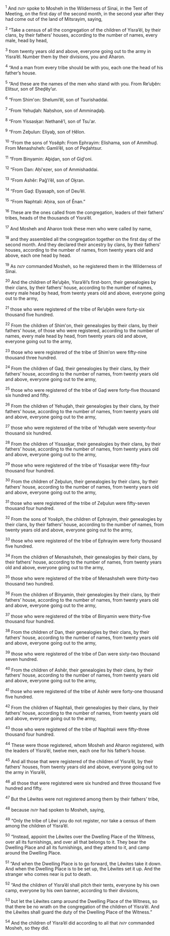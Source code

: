<sup>1</sup> And יהוה spoke to Mosheh in the Wilderness of Sinai, in the Tent of Meeting, on the first day of the second month, in the second year after they had come out of the land of Mitsrayim, saying,

<sup>2</sup> “Take a census of all the congregation of the children of Yisra’ĕl, by their clans, by their fathers’ houses, according to the number of names, every male, head by head,

<sup>3</sup> from twenty years old and above, everyone going out to the army in Yisra’ĕl. Number them by their divisions, you and Aharon.

<sup>4</sup> “And a man from every tribe should be with you, each one the head of his father’s house.

<sup>5</sup> “And these are the names of the men who stand with you. From Re’uḇĕn: Elitsur, son of Sheḏĕy’ur.

<sup>6</sup> “From Shim‛on: Shelumi’ĕl, son of Tsurishaddai.

<sup>7</sup> “From Yehuḏah: Naḥshon, son of Amminaḏaḇ.

<sup>8</sup> “From Yissasḵar: Nethanĕ’l, son of Tsu‛ar.

<sup>9</sup> “From Zeḇulun: Eliyaḇ, son of Ḥĕlon.

<sup>10</sup> “From the sons of Yosĕph: From Ephrayim: Elishama, son of Ammihuḏ. From Menashsheh: Gamli’ĕl, son of Peḏahtsur.

<sup>11</sup> “From Binyamin: Aḇiḏan, son of Giḏ‛oni.

<sup>12</sup> “From Dan: Aḥi‛ezer, son of Ammishaddai.

<sup>13</sup> “From Ashĕr: Paḡ‛i’ĕl, son of Oḵran.

<sup>14</sup> “From Gaḏ: Elyasaph, son of Deu’ĕl.

<sup>15</sup> “From Naphtali: Aḥira, son of Ĕnan.”

<sup>16</sup> These are the ones called from the congregation, leaders of their fathers’ tribes, heads of the thousands of Yisra’ĕl.

<sup>17</sup> And Mosheh and Aharon took these men who were called by name,

<sup>18</sup> and they assembled all the congregation together on the first day of the second month. And they declared their ancestry by clans, by their fathers’ houses, according to the number of names, from twenty years old and above, each one head by head.

<sup>19</sup> As יהוה commanded Mosheh, so he registered them in the Wilderness of Sinai.

<sup>20</sup> And the children of Re’uḇĕn, Yisra’ĕl’s first-born, their genealogies by their clans, by their fathers’ house, according to the number of names, every male head by head, from twenty years old and above, everyone going out to the army,

<sup>21</sup> those who were registered of the tribe of Re’uḇĕn were forty-six thousand five hundred.

<sup>22</sup> From the children of Shim‛on, their genealogies by their clans, by their fathers’ house, of those who were registered, according to the number of names, every male head by head, from twenty years old and above, everyone going out to the army,

<sup>23</sup> those who were registered of the tribe of Shim‛on were fifty-nine thousand three hundred.

<sup>24</sup> From the children of Gaḏ, their genealogies by their clans, by their fathers’ house, according to the number of names, from twenty years old and above, everyone going out to the army,

<sup>25</sup> those who were registered of the tribe of Gaḏ were forty-five thousand six hundred and fifty.

<sup>26</sup> From the children of Yehuḏah, their genealogies by their clans, by their fathers’ house, according to the number of names, from twenty years old and above, everyone going out to the army,

<sup>27</sup> those who were registered of the tribe of Yehuḏah were seventy-four thousand six hundred.

<sup>28</sup> From the children of Yissasḵar, their genealogies by their clans, by their fathers’ house, according to the number of names, from twenty years old and above, everyone going out to the army,

<sup>29</sup> those who were registered of the tribe of Yissasḵar were fifty-four thousand four hundred.

<sup>30</sup> From the children of Zeḇulun, their genealogies by their clans, by their fathers’ house, according to the number of names, from twenty years old and above, everyone going out to the army,

<sup>31</sup> those who were registered of the tribe of Zeḇulun were fifty-seven thousand four hundred.

<sup>32</sup> From the sons of Yosĕph, the children of Ephrayim, their genealogies by their clans, by their fathers’ house, according to the number of names, from twenty years old and above, everyone going out to the army,

<sup>33</sup> those who were registered of the tribe of Ephrayim were forty thousand five hundred.

<sup>34</sup> From the children of Menashsheh, their genealogies by their clans, by their fathers’ house, according to the number of names, from twenty years old and above, everyone going out to the army,

<sup>35</sup> those who were registered of the tribe of Menashsheh were thirty-two thousand two hundred.

<sup>36</sup> From the children of Binyamin, their genealogies by their clans, by their fathers’ house, according to the number of names, from twenty years old and above, everyone going out to the army,

<sup>37</sup> those who were registered of the tribe of Binyamin were thirty-five thousand four hundred.

<sup>38</sup> From the children of Dan, their genealogies by their clans, by their fathers’ house, according to the number of names, from twenty years old and above, everyone going out to the army,

<sup>39</sup> those who were registered of the tribe of Dan were sixty-two thousand seven hundred.

<sup>40</sup> From the children of Ashĕr, their genealogies by their clans, by their fathers’ house, according to the number of names, from twenty years old and above, everyone going out to the army,

<sup>41</sup> those who were registered of the tribe of Ashĕr were forty-one thousand five hundred.

<sup>42</sup> From the children of Naphtali, their genealogies by their clans, by their fathers’ house, according to the number of names, from twenty years old and above, everyone going out to the army,

<sup>43</sup> those who were registered of the tribe of Naphtali were fifty-three thousand four hundred.

<sup>44</sup> These were those registered, whom Mosheh and Aharon registered, with the leaders of Yisra’ĕl, twelve men, each one for his father’s house.

<sup>45</sup> And all those that were registered of the children of Yisra’ĕl, by their fathers’ houses, from twenty years old and above, everyone going out to the army in Yisra’ĕl,

<sup>46</sup> all those that were registered were six hundred and three thousand five hundred and fifty.

<sup>47</sup> But the Lĕwites were not registered among them by their fathers’ tribe,

<sup>48</sup> because יהוה had spoken to Mosheh, saying,

<sup>49</sup> “Only the tribe of Lĕwi you do not register, nor take a census of them among the children of Yisra’ĕl.

<sup>50</sup> “Instead, appoint the Lĕwites over the Dwelling Place of the Witness, over all its furnishings, and over all that belongs to it. They bear the Dwelling Place and all its furnishings, and they attend to it, and camp around the Dwelling Place.

<sup>51</sup> “And when the Dwelling Place is to go forward, the Lĕwites take it down. And when the Dwelling Place is to be set up, the Lĕwites set it up. And the stranger who comes near is put to death.

<sup>52</sup> “And the children of Yisra’ĕl shall pitch their tents, everyone by his own camp, everyone by his own banner, according to their divisions,

<sup>53</sup> but let the Lĕwites camp around the Dwelling Place of the Witness, so that there be no wrath on the congregation of the children of Yisra’ĕl. And the Lĕwites shall guard the duty of the Dwelling Place of the Witness.”

<sup>54</sup> And the children of Yisra’ĕl did according to all that יהוה commanded Mosheh, so they did.

